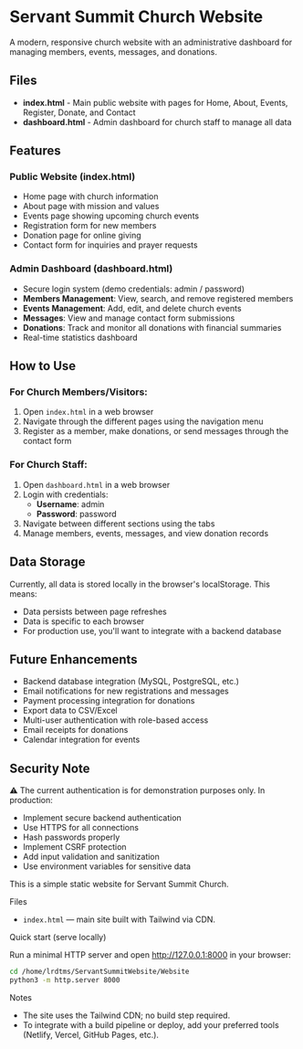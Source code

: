 # Servant Summit Church Website

A modern, responsive church website with an administrative dashboard for managing members, events, messages, and donations.

## Files

- **index.html** - Main public website with pages for Home, About, Events, Register, Donate, and Contact
- **dashboard.html** - Admin dashboard for church staff to manage all data

## Features

### Public Website (index.html)
- Home page with church information
- About page with mission and values
- Events page showing upcoming church events
- Registration form for new members
- Donation page for online giving
- Contact form for inquiries and prayer requests

### Admin Dashboard (dashboard.html)
- Secure login system (demo credentials: admin / password)
- **Members Management**: View, search, and remove registered members
- **Events Management**: Add, edit, and delete church events
- **Messages**: View and manage contact form submissions
- **Donations**: Track and monitor all donations with financial summaries
- Real-time statistics dashboard

## How to Use

### For Church Members/Visitors:
1. Open `index.html` in a web browser
2. Navigate through the different pages using the navigation menu
3. Register as a member, make donations, or send messages through the contact form

### For Church Staff:
1. Open `dashboard.html` in a web browser
2. Login with credentials:
   - **Username**: admin
   - **Password**: password
3. Navigate between different sections using the tabs
4. Manage members, events, messages, and view donation records

## Data Storage

Currently, all data is stored locally in the browser's localStorage. This means:
- Data persists between page refreshes
- Data is specific to each browser
- For production use, you'll want to integrate with a backend database

## Future Enhancements

- Backend database integration (MySQL, PostgreSQL, etc.)
- Email notifications for new registrations and messages
- Payment processing integration for donations
- Export data to CSV/Excel
- Multi-user authentication with role-based access
- Email receipts for donations
- Calendar integration for events

## Security Note

⚠️ The current authentication is for demonstration purposes only. In production:
- Implement secure backend authentication
- Use HTTPS for all connections
- Hash passwords properly
- Implement CSRF protection
- Add input validation and sanitization
- Use environment variables for sensitive data

This is a simple static website for Servant Summit Church.

Files
- `index.html` — main site built with Tailwind via CDN.

Quick start (serve locally)

Run a minimal HTTP server and open http://127.0.0.1:8000 in your browser:

```bash
cd /home/lrdtms/ServantSummitWebsite/Website
python3 -m http.server 8000
```

Notes
- The site uses the Tailwind CDN; no build step required.
- To integrate with a build pipeline or deploy, add your preferred tools (Netlify, Vercel, GitHub Pages, etc.).
